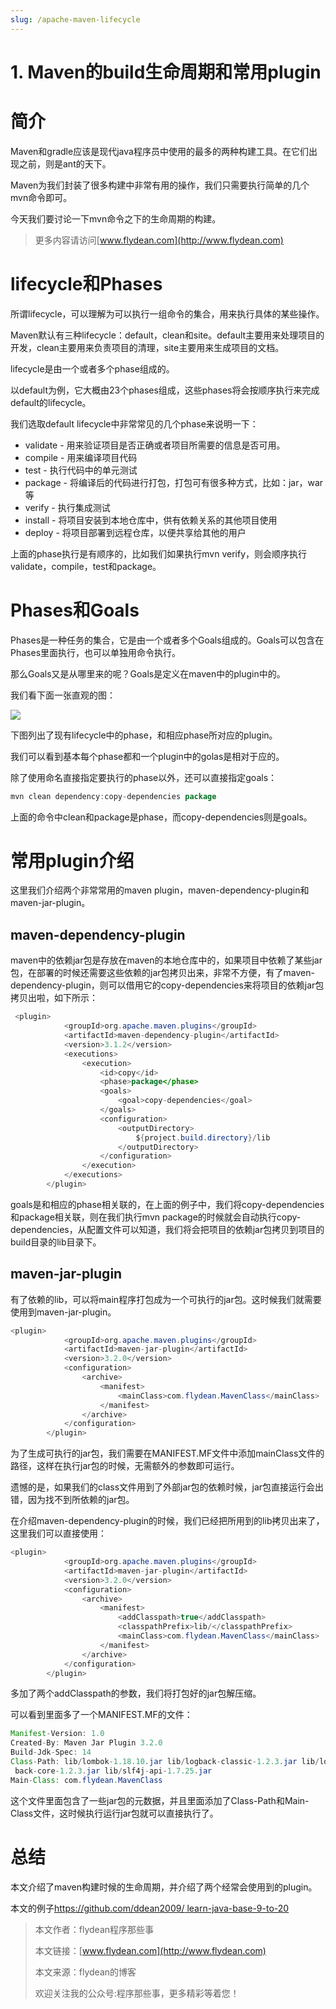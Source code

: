 ```yaml
---
slug: /apache-maven-lifecycle
---
```


# 1. Maven的build生命周期和常用plugin

# 简介

Maven和gradle应该是现代java程序员中使用的最多的两种构建工具。在它们出现之前，则是ant的天下。

Maven为我们封装了很多构建中非常有用的操作，我们只需要执行简单的几个mvn命令即可。

今天我们要讨论一下mvn命令之下的生命周期的构建。

> 更多内容请访问[www.flydean.com](http://www.flydean.com)

# lifecycle和Phases

所谓lifecycle，可以理解为可以执行一组命令的集合，用来执行具体的某些操作。

Maven默认有三种lifecycle：default，clean和site。default主要用来处理项目的开发，clean主要用来负责项目的清理，site主要用来生成项目的文档。

lifecycle是由一个或者多个phase组成的。

以default为例，它大概由23个phases组成，这些phases将会按顺序执行来完成default的lifecycle。

我们选取default lifecycle中非常常见的几个phase来说明一下：

* validate - 用来验证项目是否正确或者项目所需要的信息是否可用。
* compile - 用来编译项目代码
* test - 执行代码中的单元测试
* package - 将编译后的代码进行打包，打包可有很多种方式，比如：jar，war等
* verify - 执行集成测试
* install - 将项目安装到本地仓库中，供有依赖关系的其他项目使用
* deploy - 将项目部署到远程仓库，以便共享给其他的用户

上面的phase执行是有顺序的，比如我们如果执行mvn verify，则会顺序执行validate，compile，test和package。

# Phases和Goals

Phases是一种任务的集合，它是由一个或者多个Goals组成的。Goals可以包含在Phases里面执行，也可以单独用命令执行。

那么Goals又是从哪里来的呢？Goals是定义在maven中的plugin中的。

我们看下面一张直观的图：

![](https://img-blog.csdnimg.cn/20200507214918473.png)

下图列出了现有lifecycle中的phase，和相应phase所对应的plugin。

我们可以看到基本每个phase都和一个plugin中的golas是相对于应的。

除了使用命名直接指定要执行的phase以外，还可以直接指定goals：

~~~java
mvn clean dependency:copy-dependencies package
~~~

上面的命令中clean和package是phase，而copy-dependencies则是goals。

# 常用plugin介绍

这里我们介绍两个非常常用的maven plugin，maven-dependency-plugin和maven-jar-plugin。

## maven-dependency-plugin

maven中的依赖jar包是存放在maven的本地仓库中的，如果项目中依赖了某些jar包，在部署的时候还需要这些依赖的jar包拷贝出来，非常不方便，有了maven-dependency-plugin，则可以借用它的copy-dependencies来将项目的依赖jar包拷贝出啦，如下所示：

~~~java
 <plugin>
            <groupId>org.apache.maven.plugins</groupId>
            <artifactId>maven-dependency-plugin</artifactId>
            <version>3.1.2</version>
            <executions>
                <execution>
                    <id>copy</id>
                    <phase>package</phase>
                    <goals>
                        <goal>copy-dependencies</goal>
                    </goals>
                    <configuration>
                        <outputDirectory>
                            ${project.build.directory}/lib
                        </outputDirectory>
                    </configuration>
                </execution>
            </executions>
        </plugin>
~~~

goals是和相应的phase相关联的，在上面的例子中，我们将copy-dependencies和package相关联，则在我们执行mvn package的时候就会自动执行copy-dependencies，从配置文件可以知道，我们将会把项目的依赖jar包拷贝到项目的build目录的lib目录下。

## maven-jar-plugin

有了依赖的lib，可以将main程序打包成为一个可执行的jar包。这时候我们就需要使用到maven-jar-plugin。

~~~java
<plugin>
            <groupId>org.apache.maven.plugins</groupId>
            <artifactId>maven-jar-plugin</artifactId>
            <version>3.2.0</version>
            <configuration>
                <archive>
                    <manifest>
                        <mainClass>com.flydean.MavenClass</mainClass>
                    </manifest>
                </archive>
            </configuration>
        </plugin>
~~~

为了生成可执行的jar包，我们需要在MANIFEST.MF文件中添加mainClass文件的路径，这样在执行jar包的时候，无需额外的参数即可运行。

遗憾的是，如果我们的class文件用到了外部jar包的依赖时候，jar包直接运行会出错，因为找不到所依赖的jar包。

在介绍maven-dependency-plugin的时候，我们已经把所用到的lib拷贝出来了，这里我们可以直接使用：

~~~java
<plugin>
            <groupId>org.apache.maven.plugins</groupId>
            <artifactId>maven-jar-plugin</artifactId>
            <version>3.2.0</version>
            <configuration>
                <archive>
                    <manifest>
                        <addClasspath>true</addClasspath>
                        <classpathPrefix>lib/</classpathPrefix>
                        <mainClass>com.flydean.MavenClass</mainClass>
                    </manifest>
                </archive>
            </configuration>
        </plugin>
~~~

多加了两个addClasspath的参数，我们将打包好的jar包解压缩。

可以看到里面多了一个MANIFEST.MF的文件：

~~~java
Manifest-Version: 1.0
Created-By: Maven Jar Plugin 3.2.0
Build-Jdk-Spec: 14
Class-Path: lib/lombok-1.18.10.jar lib/logback-classic-1.2.3.jar lib/log
 back-core-1.2.3.jar lib/slf4j-api-1.7.25.jar
Main-Class: com.flydean.MavenClass
~~~

这个文件里面包含了一些jar包的元数据，并且里面添加了Class-Path和Main-Class文件，这时候执行运行jar包就可以直接执行了。

# 总结

本文介绍了maven构建时候的生命周期，并介绍了两个经常会使用到的plugin。

本文的例子[https://github.com/ddean2009/
learn-java-base-9-to-20](https://github.com/ddean2009/learn-java-base-9-to-20)

> 本文作者：flydean程序那些事
> 
> 本文链接：[www.flydean.com](http://www.flydean.com)
> 
> 本文来源：flydean的博客
> 
> 欢迎关注我的公众号:程序那些事，更多精彩等着您！



